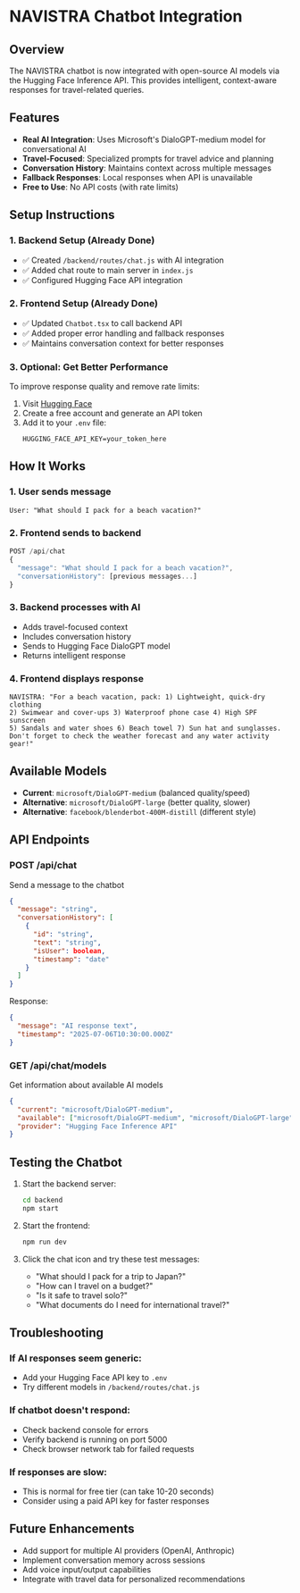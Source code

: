 # NAVISTRA Chatbot Integration

## Overview

The NAVISTRA chatbot is now integrated with open-source AI models via the Hugging Face Inference API. This provides intelligent, context-aware responses for travel-related queries.

## Features

- **Real AI Integration**: Uses Microsoft's DialoGPT-medium model for conversational AI
- **Travel-Focused**: Specialized prompts for travel advice and planning
- **Conversation History**: Maintains context across multiple messages
- **Fallback Responses**: Local responses when API is unavailable
- **Free to Use**: No API costs (with rate limits)

## Setup Instructions

### 1. Backend Setup (Already Done)

- ✅ Created `/backend/routes/chat.js` with AI integration
- ✅ Added chat route to main server in `index.js`
- ✅ Configured Hugging Face API integration

### 2. Frontend Setup (Already Done)

- ✅ Updated `Chatbot.tsx` to call backend API
- ✅ Added proper error handling and fallback responses
- ✅ Maintains conversation context for better responses

### 3. Optional: Get Better Performance

To improve response quality and remove rate limits:

1. Visit [Hugging Face](https://huggingface.co/settings/tokens)
2. Create a free account and generate an API token
3. Add it to your `.env` file:
   ```
   HUGGING_FACE_API_KEY=your_token_here
   ```

## How It Works

### 1. User sends message

```
User: "What should I pack for a beach vacation?"
```

### 2. Frontend sends to backend

```javascript
POST /api/chat
{
  "message": "What should I pack for a beach vacation?",
  "conversationHistory": [previous messages...]
}
```

### 3. Backend processes with AI

- Adds travel-focused context
- Includes conversation history
- Sends to Hugging Face DialoGPT model
- Returns intelligent response

### 4. Frontend displays response

```
NAVISTRA: "For a beach vacation, pack: 1) Lightweight, quick-dry clothing
2) Swimwear and cover-ups 3) Waterproof phone case 4) High SPF sunscreen
5) Sandals and water shoes 6) Beach towel 7) Sun hat and sunglasses.
Don't forget to check the weather forecast and any water activity gear!"
```

## Available Models

- **Current**: `microsoft/DialoGPT-medium` (balanced quality/speed)
- **Alternative**: `microsoft/DialoGPT-large` (better quality, slower)
- **Alternative**: `facebook/blenderbot-400M-distill` (different style)

## API Endpoints

### POST /api/chat

Send a message to the chatbot

```json
{
  "message": "string",
  "conversationHistory": [
    {
      "id": "string",
      "text": "string",
      "isUser": boolean,
      "timestamp": "date"
    }
  ]
}
```

Response:

```json
{
  "message": "AI response text",
  "timestamp": "2025-07-06T10:30:00.000Z"
}
```

### GET /api/chat/models

Get information about available AI models

```json
{
  "current": "microsoft/DialoGPT-medium",
  "available": ["microsoft/DialoGPT-medium", "microsoft/DialoGPT-large"],
  "provider": "Hugging Face Inference API"
}
```

## Testing the Chatbot

1. Start the backend server:

   ```bash
   cd backend
   npm start
   ```

2. Start the frontend:

   ```bash
   npm run dev
   ```

3. Click the chat icon and try these test messages:
   - "What should I pack for a trip to Japan?"
   - "How can I travel on a budget?"
   - "Is it safe to travel solo?"
   - "What documents do I need for international travel?"

## Troubleshooting

### If AI responses seem generic:

- Add your Hugging Face API key to `.env`
- Try different models in `/backend/routes/chat.js`

### If chatbot doesn't respond:

- Check backend console for errors
- Verify backend is running on port 5000
- Check browser network tab for failed requests

### If responses are slow:

- This is normal for free tier (can take 10-20 seconds)
- Consider using a paid API key for faster responses

## Future Enhancements

- Add support for multiple AI providers (OpenAI, Anthropic)
- Implement conversation memory across sessions
- Add voice input/output capabilities
- Integrate with travel data for personalized recommendations
